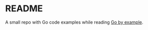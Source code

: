 # README

A small repo with Go code examples while reading [Go by example](https://gobyexample.com).

